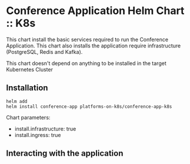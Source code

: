 # Conference Application Helm Chart :: K8s

This chart install the basic services required to run the Conference Application. 
This chart also installs the application require infrastructure (PostgreSQL, Redis and Kafka).

This chart doesn't depend on anything to be installed in the target Kubernetes Cluster

## Installation 


```
helm add 
helm install conference-app platforms-on-k8s/conference-app-k8s
```

Chart parameters: 

- install.infrastructure: true 
- install.ingress: true

## Interacting with the application


